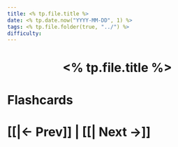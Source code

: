 ```yaml
---
title: <% tp.file.title %>
date: <% tp.date.now("YYYY-MM-DD", 1) %>
tags: <% tp.file.folder(true, "../") %>
difficulty:
---
```


<h1  style="text-align: center;">  <% tp.file.title %> </h1> 


# Flashcards

# [[|← Prev]] | [[| Next →]]
